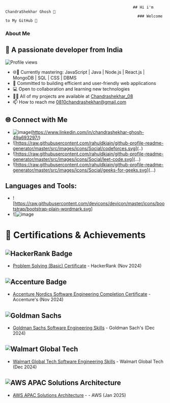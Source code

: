                                                             ## Hi i'm ChandraShekhar Ghosh 👋
                                                              ### Welcome to My GitHub 👋

### About Me

## 🚀 A passionate developer from India
![Profile views](https://github.com/user-attachments/assets/9fe672ee-0d7f-48a7-9928-8ece1b1c7f13)

- 🌐🌱 Currently mastering: JavaScript | Java | Node.js | React.js | MongoDB | SQL | CSS | DBMS
- 🔧 Committed to building efficient and user-friendly web applications
- 💻 Open to collaboration and learning new technologies
- 👨‍💻 All of my projects are available at [Chandrashekhar_08](https://chandrashekhar080.github.io/WebsitePortfoliocs/)
- 📫 How to reach me  0810chandrashekhar@gmail.com

## 🌐 Connect with Me
- ![image](https://github.com/user-attachments/assets/a4cc1eec-deb1-49e2-9254-9f34b4cd2e09)(https://www.linkedin.com/in/chandrashekhar-ghosh-49a693297/)
- ![https://raw.githubusercontent.com/rahuldkjain/github-profile-readme-generator/master/src/images/icons/Social/codeforces.svg](..)
- ![https://raw.githubusercontent.com/rahuldkjain/github-profile-readme-generator/master/src/images/icons/Social/leet-code.svg](...)
- ![https://raw.githubusercontent.com/rahuldkjain/github-profile-readme-generator/master/src/images/icons/Social/geeks-for-geeks.svg](...)

## Languages and Tools:
- ![https://raw.githubusercontent.com/devicons/devicon/master/icons/bootstrap/bootstrap-plain-wordmark.svg]
- ![![image](https://github.com/user-attachments/assets/ac870296-6c1e-4e54-a729-fbd5154c7f4d)

# 📜 Certifications & Achievements

## ![HackerRank Badge](https://img.shields.io/badge/HackerRank_Basic_MRCS-Black)  
- [Problem Solving (Basic) Certificate](https://www.hackerrank.com/certificates/a34729a128bf) - HackerRank (Nov 2024)

## ![Accenture Badge](https://img.shields.io/badge/Accenture_Nordies_MRCS-Black)  
- [Accenture Nordics Software Engineering Completion Certificate](https://www.theforage.com/simulations/accenture-nordics/software-engineering-igje) - Accenture's (Nov 2024)

## ![Goldman Sachs](https://img.shields.io/badge/GoldmanSachs%20Black%20blue)
- [Goldman Sachs Software Engineering Skills](https://www.theforage.com/simulations/goldman-sachs/software-engineering-unei) - Goldman Sach's (Dec 2024)

## ![Walmart Global Tech](https://img.shields.io/badge/WalmartGlobalTechs%20Black%20blue)
- [Walmart Global Tech Software Engineering Skills](https://www.theforage.com/simulations/walmart/software-engineering-fceb) - Walmart Global Tech (Dec 2024)

## ![AWS APAC Solutions Architecture](https://img.shields.io/badge/WalmartGlobalTechs%20Black%20blue)  
- [AWS APAC Solutions Architecture](https://www.theforage.com/simulations/aws-apac/solutions-architecture-ts4o) - - AWS (Jan 2025)

 
